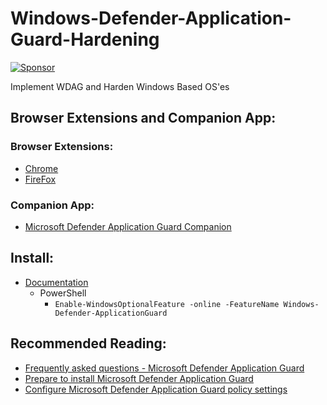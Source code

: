 # Windows-Defender-Application-Guard-Hardening

 [![Sponsor](https://img.shields.io/badge/Sponsor-Click%20Here-ff69b4)](https://github.com/sponsors/simeononsecurity) 

 Implement WDAG and Harden Windows Based OS'es

## Browser Extensions and Companion App:
### Browser Extensions:
- [Chrome](https://chrome.google.com/webstore/detail/application-guard-extensi/mfjnknhkkiafjajicegabkbimfhplplj/)
- [FireFox](https://addons.mozilla.org/en-US/firefox/addon/application-guard-extension/)
### Companion App:
- [Microsoft Defender Application Guard Companion](ms-windows-store://pdp/?productid=9N8GNLC8Z9C8)

## Install:
- [Documentation](https://docs.microsoft.com/en-us/windows/security/threat-protection/microsoft-defender-application-guard/install-md-app-guard)
    - PowerShell
        - ```Enable-WindowsOptionalFeature -online -FeatureName Windows-Defender-ApplicationGuard```

## Recommended Reading:
- [Frequently asked questions - Microsoft Defender Application Guard](https://docs.microsoft.com/en-us/windows/security/threat-protection/microsoft-defender-application-guard/faq-md-app-guard)
- [Prepare to install Microsoft Defender Application Guard](https://docs.microsoft.com/en-us/windows/security/threat-protection/microsoft-defender-application-guard/install-md-app-guard)
- [Configure Microsoft Defender Application Guard policy settings](https://docs.microsoft.com/en-us/windows/security/threat-protection/microsoft-defender-application-guard/configure-md-app-guard)


